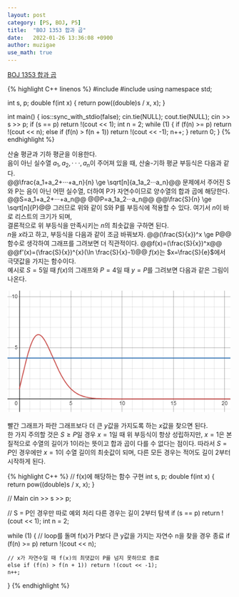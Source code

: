 ```yaml
---
layout: post
category: [PS, BOJ, P5]
title:  "BOJ 1353 합과 곱"
date:   2022-01-26 13:36:08 +0900
author: muzigae
use_math: true
---
```

[BOJ 1353 합과 곱](https://www.acmicpc.net/problem/1353)

{% highlight C++ linenos %}
#include <iostream>
#include <cmath>
using namespace std;

int s, p;
double f(int x) {
	return pow((double)s / x, x);
}

int main() {
	ios::sync_with_stdio(false); cin.tie(NULL); cout.tie(NULL);
	cin >> s >> p;
	if (s == p) return !(cout << 1);
	int n = 2;
	while (1) {
		if (f(n) >= p) return !(cout << n);
		else if (f(n) > f(n + 1)) return !(cout << -1);
		n++;
	}
	return 0;
}
{% endhighlight %}

산술 평균과 기하 평균을 이용한다.<br>
음이 아닌 실수열 $a_1, a_2, ···, a_n$이 주어져 있을 때, 산술-기하 평균 부등식은 다음과 같다.<br>
@@\frac{a_1+a_2+···+a_n}{n} \ge \sqrt[n]{a_1a_2···a_n}@@
문제에서 주어진 S와 P는 음이 아닌 어떤 실수열, 더하여 P가 자연수이므로 양수열의 합과 곱에 해당한다.
@@S=a_1+a_2+···+a_n@@
@@P=a_1a_2···a_n@@
@@\frac{S}{n} \ge \sqrt[n]{P}@@
그러므로 위와 같이 S와 P를 부등식에 적용할 수 있다. 여기서 $n$이 바로 리스트의 크기가 되며,<br>
결론적으로 위 부등식을 만족시키는 $n$의 최솟값을 구하면 된다.<br>
$n$을 $x$라고 하고, 부등식을 다음과 같이 조금 바꿔보자.
@@(\frac{S}{x})^x \ge P@@
함수로 생각하여 그래프를 그려보면 더 직관적이다.
@@f(x)=(\frac{S}{x})^x@@
@@f'(x)=(\frac{S}{x})^{x}(\ln \frac{S}{x}-1)@@
$f(x)$는 $x=\frac{S}{e}$에서 극댓값을 가지는 함수이다.<br>
예시로 $S=5$일 때 $f(x)$의 그래프와 $P=4$일 때 $y=P$를 그려보면 다음과 같은 그림이 나온다.<br><br>
<img width = 500 src = "/assets/img/post_img/BOJ1353_plot.png"/><br><br>
빨간 그래프가 파란 그래프보다 더 큰 $y$값을 가지도록 하는 $x$값을 찾으면 된다.<br>
한 가지 주의할 것은 $S \ge P$일 경우 $x=1$일 때 위 부등식이 항상 성립하지만, $x=1$은 본질적으로 수열의 길이가 1이라는 뜻이고 합과 곱이 다를 수 없다는 점이다. 따라서 $S=P$인 경우에만 $x=1$이 수열 길이의 최솟값이 되며, 다른 모든 경우는 적어도 길이 2부터 시작하게 된다.

{% highlight C++ %}
// f(x)에 해당하는 함수 구현
int s, p;
double f(int x) {
	return pow((double)s / x, x);
}

// Main
cin >> s >> p;

// S = P인 경우만 따로 예외 처리 다른 경우는 길이 2부터 탐색
if (s == p) return !(cout << 1);
int n = 2;

while (1) {
	// loop를 돌며 f(x)가 P보다 큰 y값을 가지는 자연수 n을 찾을 경우 종료
	if (f(n) >= p) return !(cout << n);

	// x가 자연수일 때 f(x)의 최댓값이 P를 넘지 못하므로 종료
	else if (f(n) > f(n + 1)) return !(cout << -1);
	n++;
}
{% endhighlight %}